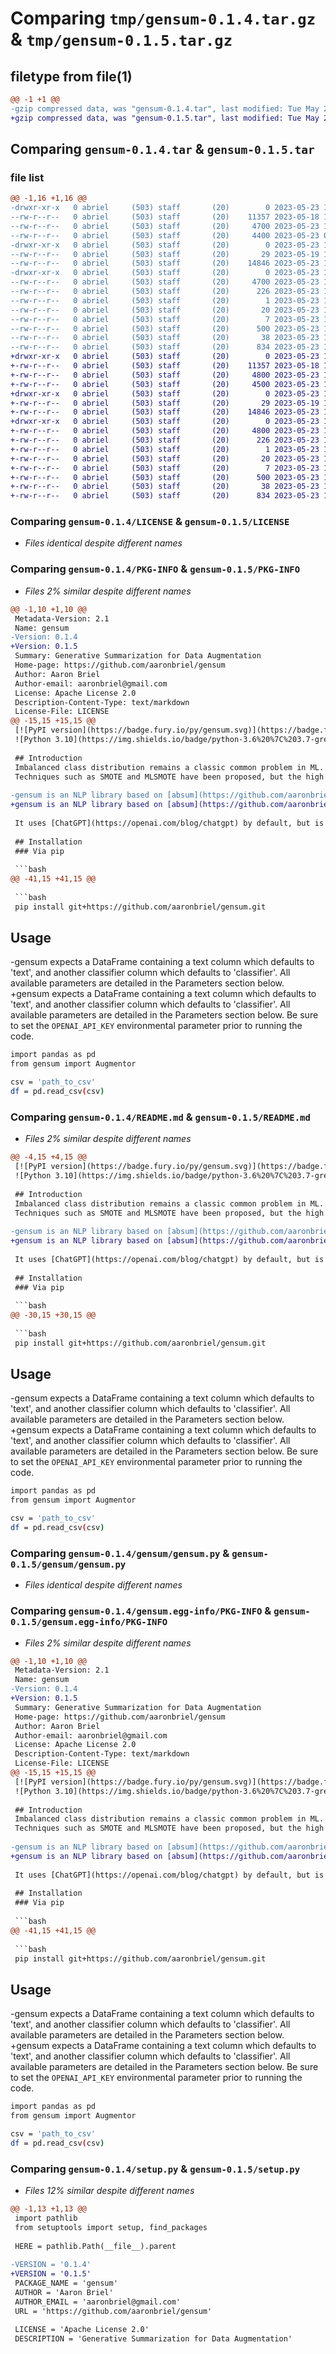 # Comparing `tmp/gensum-0.1.4.tar.gz` & `tmp/gensum-0.1.5.tar.gz`

## filetype from file(1)

```diff
@@ -1 +1 @@
-gzip compressed data, was "gensum-0.1.4.tar", last modified: Tue May 23 13:04:48 2023, max compression
+gzip compressed data, was "gensum-0.1.5.tar", last modified: Tue May 23 14:56:29 2023, max compression
```

## Comparing `gensum-0.1.4.tar` & `gensum-0.1.5.tar`

### file list

```diff
@@ -1,16 +1,16 @@
-drwxr-xr-x   0 abriel     (503) staff       (20)        0 2023-05-23 13:04:48.756878 gensum-0.1.4/
--rw-r--r--   0 abriel     (503) staff       (20)    11357 2023-05-18 19:51:17.000000 gensum-0.1.4/LICENSE
--rw-r--r--   0 abriel     (503) staff       (20)     4700 2023-05-23 13:04:48.756701 gensum-0.1.4/PKG-INFO
--rw-r--r--   0 abriel     (503) staff       (20)     4400 2023-05-23 05:21:24.000000 gensum-0.1.4/README.md
-drwxr-xr-x   0 abriel     (503) staff       (20)        0 2023-05-23 13:04:48.755508 gensum-0.1.4/gensum/
--rw-r--r--   0 abriel     (503) staff       (20)       29 2023-05-19 16:34:03.000000 gensum-0.1.4/gensum/__init__.py
--rw-r--r--   0 abriel     (503) staff       (20)    14846 2023-05-23 13:04:07.000000 gensum-0.1.4/gensum/gensum.py
-drwxr-xr-x   0 abriel     (503) staff       (20)        0 2023-05-23 13:04:48.756463 gensum-0.1.4/gensum.egg-info/
--rw-r--r--   0 abriel     (503) staff       (20)     4700 2023-05-23 13:04:48.000000 gensum-0.1.4/gensum.egg-info/PKG-INFO
--rw-r--r--   0 abriel     (503) staff       (20)      226 2023-05-23 13:04:48.000000 gensum-0.1.4/gensum.egg-info/SOURCES.txt
--rw-r--r--   0 abriel     (503) staff       (20)        1 2023-05-23 13:04:48.000000 gensum-0.1.4/gensum.egg-info/dependency_links.txt
--rw-r--r--   0 abriel     (503) staff       (20)       20 2023-05-23 13:04:48.000000 gensum-0.1.4/gensum.egg-info/requires.txt
--rw-r--r--   0 abriel     (503) staff       (20)        7 2023-05-23 13:04:48.000000 gensum-0.1.4/gensum.egg-info/top_level.txt
--rw-r--r--   0 abriel     (503) staff       (20)      500 2023-05-23 13:04:26.000000 gensum-0.1.4/pyproject.toml
--rw-r--r--   0 abriel     (503) staff       (20)       38 2023-05-23 13:04:48.756927 gensum-0.1.4/setup.cfg
--rw-r--r--   0 abriel     (503) staff       (20)      834 2023-05-23 13:04:34.000000 gensum-0.1.4/setup.py
+drwxr-xr-x   0 abriel     (503) staff       (20)        0 2023-05-23 14:56:29.283572 gensum-0.1.5/
+-rw-r--r--   0 abriel     (503) staff       (20)    11357 2023-05-18 19:51:17.000000 gensum-0.1.5/LICENSE
+-rw-r--r--   0 abriel     (503) staff       (20)     4800 2023-05-23 14:56:29.283405 gensum-0.1.5/PKG-INFO
+-rw-r--r--   0 abriel     (503) staff       (20)     4500 2023-05-23 14:56:12.000000 gensum-0.1.5/README.md
+drwxr-xr-x   0 abriel     (503) staff       (20)        0 2023-05-23 14:56:29.282220 gensum-0.1.5/gensum/
+-rw-r--r--   0 abriel     (503) staff       (20)       29 2023-05-19 16:34:03.000000 gensum-0.1.5/gensum/__init__.py
+-rw-r--r--   0 abriel     (503) staff       (20)    14846 2023-05-23 13:04:07.000000 gensum-0.1.5/gensum/gensum.py
+drwxr-xr-x   0 abriel     (503) staff       (20)        0 2023-05-23 14:56:29.283117 gensum-0.1.5/gensum.egg-info/
+-rw-r--r--   0 abriel     (503) staff       (20)     4800 2023-05-23 14:56:29.000000 gensum-0.1.5/gensum.egg-info/PKG-INFO
+-rw-r--r--   0 abriel     (503) staff       (20)      226 2023-05-23 14:56:29.000000 gensum-0.1.5/gensum.egg-info/SOURCES.txt
+-rw-r--r--   0 abriel     (503) staff       (20)        1 2023-05-23 14:56:29.000000 gensum-0.1.5/gensum.egg-info/dependency_links.txt
+-rw-r--r--   0 abriel     (503) staff       (20)       20 2023-05-23 14:56:29.000000 gensum-0.1.5/gensum.egg-info/requires.txt
+-rw-r--r--   0 abriel     (503) staff       (20)        7 2023-05-23 14:56:29.000000 gensum-0.1.5/gensum.egg-info/top_level.txt
+-rw-r--r--   0 abriel     (503) staff       (20)      500 2023-05-23 14:56:12.000000 gensum-0.1.5/pyproject.toml
+-rw-r--r--   0 abriel     (503) staff       (20)       38 2023-05-23 14:56:29.283619 gensum-0.1.5/setup.cfg
+-rw-r--r--   0 abriel     (503) staff       (20)      834 2023-05-23 14:56:12.000000 gensum-0.1.5/setup.py
```

### Comparing `gensum-0.1.4/LICENSE` & `gensum-0.1.5/LICENSE`

 * *Files identical despite different names*

### Comparing `gensum-0.1.4/PKG-INFO` & `gensum-0.1.5/PKG-INFO`

 * *Files 2% similar despite different names*

```diff
@@ -1,10 +1,10 @@
 Metadata-Version: 2.1
 Name: gensum
-Version: 0.1.4
+Version: 0.1.5
 Summary: Generative Summarization for Data Augmentation
 Home-page: https://github.com/aaronbriel/gensum
 Author: Aaron Briel
 Author-email: aaronbriel@gmail.com
 License: Apache License 2.0
 Description-Content-Type: text/markdown
 License-File: LICENSE
@@ -15,15 +15,15 @@
 [![PyPI version](https://badge.fury.io/py/gensum.svg)](https://badge.fury.io/py/gensum)
 ![Python 3.10](https://img.shields.io/badge/python-3.6%20%7C%203.7-green.svg)
 
 ## Introduction
 Imbalanced class distribution remains a classic common problem in ML. Undersampling combined with oversampling are two methods of attempting to address this issue. 
 Techniques such as SMOTE and MLSMOTE have been proposed, but the high dimensional nature of numerical vectors created from text makes other data augmentation approaches preferable.
 
-gensum is an NLP library based on [absum](https://github.com/aaronbriel/absum) that uses generative summarization to perform data augmentation in order to oversample under-represented classes in datasets. Recent advancements in generative models such as ChatGPT make this approach optimal in achieving realistic *but unique* data for the augmentation process.
+gensum is an NLP library based on [absum](https://github.com/aaronbriel/absum) that uses generative summarization to perform data augmentation by oversampling under-represented classes in text classification datasets. Recent advancements in generative models such as ChatGPT make this approach optimal in achieving realistic *but unique* data for the augmentation process.
 
 It uses [ChatGPT](https://openai.com/blog/chatgpt) by default, but is designed in a modular way to allow you to use any large language models capable of generative summarization. `gensum` is format agnostic, expecting only a DataFrame containing a text and classifier column. 
 
 ## Installation
 ### Via pip
 
 ```bash
@@ -41,15 +41,15 @@
 
 ```bash
 pip install git+https://github.com/aaronbriel/gensum.git
 ```
 
 ## Usage
 
-gensum expects a DataFrame containing a text column which defaults to 'text', and another classifier column which defaults to 'classifier'. All available parameters are detailed in the Parameters section below.
+gensum expects a DataFrame containing a text column which defaults to 'text', and another classifier column which defaults to 'classifier'. All available parameters are detailed in the Parameters section below. Be sure to set the `OPENAI_API_KEY` environmental parameter prior to running the code.
 
 ```bash
 import pandas as pd
 from gensum import Augmentor
 
 csv = 'path_to_csv'
 df = pd.read_csv(csv)
```

### Comparing `gensum-0.1.4/README.md` & `gensum-0.1.5/README.md`

 * *Files 2% similar despite different names*

```diff
@@ -4,15 +4,15 @@
 [![PyPI version](https://badge.fury.io/py/gensum.svg)](https://badge.fury.io/py/gensum)
 ![Python 3.10](https://img.shields.io/badge/python-3.6%20%7C%203.7-green.svg)
 
 ## Introduction
 Imbalanced class distribution remains a classic common problem in ML. Undersampling combined with oversampling are two methods of attempting to address this issue. 
 Techniques such as SMOTE and MLSMOTE have been proposed, but the high dimensional nature of numerical vectors created from text makes other data augmentation approaches preferable.
 
-gensum is an NLP library based on [absum](https://github.com/aaronbriel/absum) that uses generative summarization to perform data augmentation in order to oversample under-represented classes in datasets. Recent advancements in generative models such as ChatGPT make this approach optimal in achieving realistic *but unique* data for the augmentation process.
+gensum is an NLP library based on [absum](https://github.com/aaronbriel/absum) that uses generative summarization to perform data augmentation by oversampling under-represented classes in text classification datasets. Recent advancements in generative models such as ChatGPT make this approach optimal in achieving realistic *but unique* data for the augmentation process.
 
 It uses [ChatGPT](https://openai.com/blog/chatgpt) by default, but is designed in a modular way to allow you to use any large language models capable of generative summarization. `gensum` is format agnostic, expecting only a DataFrame containing a text and classifier column. 
 
 ## Installation
 ### Via pip
 
 ```bash
@@ -30,15 +30,15 @@
 
 ```bash
 pip install git+https://github.com/aaronbriel/gensum.git
 ```
 
 ## Usage
 
-gensum expects a DataFrame containing a text column which defaults to 'text', and another classifier column which defaults to 'classifier'. All available parameters are detailed in the Parameters section below.
+gensum expects a DataFrame containing a text column which defaults to 'text', and another classifier column which defaults to 'classifier'. All available parameters are detailed in the Parameters section below. Be sure to set the `OPENAI_API_KEY` environmental parameter prior to running the code.
 
 ```bash
 import pandas as pd
 from gensum import Augmentor
 
 csv = 'path_to_csv'
 df = pd.read_csv(csv)
```

### Comparing `gensum-0.1.4/gensum/gensum.py` & `gensum-0.1.5/gensum/gensum.py`

 * *Files identical despite different names*

### Comparing `gensum-0.1.4/gensum.egg-info/PKG-INFO` & `gensum-0.1.5/gensum.egg-info/PKG-INFO`

 * *Files 2% similar despite different names*

```diff
@@ -1,10 +1,10 @@
 Metadata-Version: 2.1
 Name: gensum
-Version: 0.1.4
+Version: 0.1.5
 Summary: Generative Summarization for Data Augmentation
 Home-page: https://github.com/aaronbriel/gensum
 Author: Aaron Briel
 Author-email: aaronbriel@gmail.com
 License: Apache License 2.0
 Description-Content-Type: text/markdown
 License-File: LICENSE
@@ -15,15 +15,15 @@
 [![PyPI version](https://badge.fury.io/py/gensum.svg)](https://badge.fury.io/py/gensum)
 ![Python 3.10](https://img.shields.io/badge/python-3.6%20%7C%203.7-green.svg)
 
 ## Introduction
 Imbalanced class distribution remains a classic common problem in ML. Undersampling combined with oversampling are two methods of attempting to address this issue. 
 Techniques such as SMOTE and MLSMOTE have been proposed, but the high dimensional nature of numerical vectors created from text makes other data augmentation approaches preferable.
 
-gensum is an NLP library based on [absum](https://github.com/aaronbriel/absum) that uses generative summarization to perform data augmentation in order to oversample under-represented classes in datasets. Recent advancements in generative models such as ChatGPT make this approach optimal in achieving realistic *but unique* data for the augmentation process.
+gensum is an NLP library based on [absum](https://github.com/aaronbriel/absum) that uses generative summarization to perform data augmentation by oversampling under-represented classes in text classification datasets. Recent advancements in generative models such as ChatGPT make this approach optimal in achieving realistic *but unique* data for the augmentation process.
 
 It uses [ChatGPT](https://openai.com/blog/chatgpt) by default, but is designed in a modular way to allow you to use any large language models capable of generative summarization. `gensum` is format agnostic, expecting only a DataFrame containing a text and classifier column. 
 
 ## Installation
 ### Via pip
 
 ```bash
@@ -41,15 +41,15 @@
 
 ```bash
 pip install git+https://github.com/aaronbriel/gensum.git
 ```
 
 ## Usage
 
-gensum expects a DataFrame containing a text column which defaults to 'text', and another classifier column which defaults to 'classifier'. All available parameters are detailed in the Parameters section below.
+gensum expects a DataFrame containing a text column which defaults to 'text', and another classifier column which defaults to 'classifier'. All available parameters are detailed in the Parameters section below. Be sure to set the `OPENAI_API_KEY` environmental parameter prior to running the code.
 
 ```bash
 import pandas as pd
 from gensum import Augmentor
 
 csv = 'path_to_csv'
 df = pd.read_csv(csv)
```

### Comparing `gensum-0.1.4/setup.py` & `gensum-0.1.5/setup.py`

 * *Files 12% similar despite different names*

```diff
@@ -1,13 +1,13 @@
 import pathlib
 from setuptools import setup, find_packages
 
 HERE = pathlib.Path(__file__).parent
 
-VERSION = '0.1.4'
+VERSION = '0.1.5'
 PACKAGE_NAME = 'gensum'
 AUTHOR = 'Aaron Briel'
 AUTHOR_EMAIL = 'aaronbriel@gmail.com'
 URL = 'https://github.com/aaronbriel/gensum'
 
 LICENSE = 'Apache License 2.0'
 DESCRIPTION = 'Generative Summarization for Data Augmentation'
```

